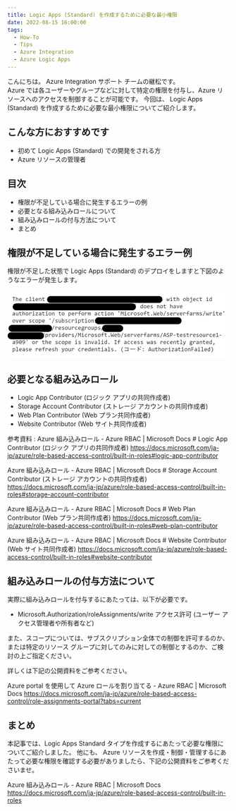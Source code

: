 ```yaml
---
title: Logic Apps (Standard) を作成するために必要な最小権限
date: 2022-08-15 16:00:00
tags:
  - How-To
  - Tips
  - Azure Integration
  - Azure Logic Apps 
---
```


こんにちは。  Azure Integration サポート チームの継松です。  
Azure では各ユーザーやグループなどに対して特定の権限を付与し、Azure リソースへのアクセスを制御することが可能です。
今回は、 Logic Apps (Standard) を作成するために必要な最小権限についてご紹介します。

<!-- more -->

## こんな方におすすめです
- 初めて Logic Apps (Standard) での開発をされる方
- Azure リソースの管理者


## 目次
- 権限が不足している場合に発生するエラーの例
- 必要となる組み込みロールについて
- 組み込みロールの付与方法について
- まとめ

## 権限が不足している場合に発生するエラー例

権限が不足した状態で Logic Apps (Standard) のデプロイをしますと下図のようなエラーが発生します。

![](StandardLogicApps-Authorization/error.png)

## 必要となる組み込みロール

- Logic App Contributor (ロジック アプリの共同作成者)
- Storage Account Contributor (ストレージ アカウントの共同作成者)
- Web Plan Contributor (Web プラン共同作成者)
- Website Contributor (Web サイト共同作成者)


参考資料 : 
Azure 組み込みロール - Azure RBAC | Microsoft Docs # Logic App Contributor (ロジック アプリの共同作成者)
https://docs.microsoft.com/ja-jp/azure/role-based-access-control/built-in-roles#logic-app-contributor

Azure 組み込みロール - Azure RBAC | Microsoft Docs # Storage Account Contributor (ストレージ アカウントの共同作成者)
https://docs.microsoft.com/ja-jp/azure/role-based-access-control/built-in-roles#storage-account-contributor 

Azure 組み込みロール - Azure RBAC | Microsoft Docs # Web Plan Contributor (Web プラン共同作成者)
https://docs.microsoft.com/ja-jp/azure/role-based-access-control/built-in-roles#web-plan-contributor 

Azure 組み込みロール - Azure RBAC | Microsoft Docs # Website Contributor (Web サイト共同作成者)
https://docs.microsoft.com/ja-jp/azure/role-based-access-control/built-in-roles#website-contributor 

## 組み込みロールの付与方法について

実際に組み込みロールを付与するにあたっては、以下が必要です。
- Microsoft.Authorization/roleAssignments/write アクセス許可 (ユーザー アクセス管理者や所有者など)

また、スコープについては、サブスクリプション全体での制御を許可するのか、または特定のリソース グループに対してのみに対しての制御とするのか、ご検討の上ご指定ください。

詳しくは下記の公開資料をご参考ください。

Azure portal を使用して Azure ロールを割り当てる - Azure RBAC | Microsoft Docs
https://docs.microsoft.com/ja-jp/azure/role-based-access-control/role-assignments-portal?tabs=current

## まとめ

本記事では、Logic Apps Standard タイプを作成するにあたって必要な権限についてご紹介しました。
他にも、 Azure リソースを作成・制御・管理するにあたって必要な権限を確認する必要がありましたら、下記の公開資料をご参考くださいませ。

Azure 組み込みロール - Azure RBAC | Microsoft Docs
https://docs.microsoft.com/ja-jp/azure/role-based-access-control/built-in-roles
